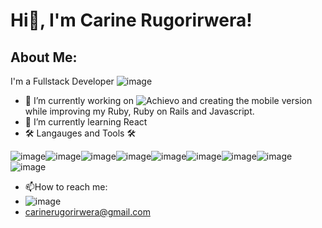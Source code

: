 # Hi👋, I'm Carine Rugorirwera!

## About Me:
I'm a Fullstack Developer ![image](https://github.com/CariTheLight/CariTheLight/assets/122978378/aa16c76f-d210-46ff-aa10-3f58e35eb082)

- 🔭 I’m currently working on ![Achievo](https://www.achievo.me/) and creating the mobile version while improving my Ruby, Ruby on Rails and Javascript.
- 🌱 I’m currently learning React
- 🛠️ Langauges and Tools 🛠️
  
![image](https://github.com/CariTheLight/CariTheLight/assets/122978378/66bfc8b6-d825-4e28-960f-76306668fdfd)![image](https://github.com/CariTheLight/CariTheLight/assets/122978378/84523ee3-7c87-4665-845d-f6515f1165c8)![image](https://github.com/CariTheLight/CariTheLight/assets/122978378/5d0a25f0-0f0a-41d8-9bc9-d0b61f54e967)![image](https://github.com/CariTheLight/CariTheLight/assets/122978378/d7590f9a-eb72-468a-a380-a2dc0d14e89b)![image](https://github.com/CariTheLight/CariTheLight/assets/122978378/96868d98-c570-462a-b58f-22fafb836bfe)![image](https://github.com/CariTheLight/CariTheLight/assets/122978378/3682a108-8d7b-4b72-ab10-da4b43033353)![image](https://github.com/CariTheLight/CariTheLight/assets/122978378/f10fc805-9a76-47a3-aa09-37cae1c25b87)![image](https://github.com/CariTheLight/CariTheLight/assets/122978378/36432b5c-1801-4e34-ae49-3c75bc36ff23)![image](https://github.com/CariTheLight/CariTheLight/assets/122978378/e4604ce2-8181-4abc-87e1-b62346677504)

- 📫How to reach me:
- ![image](https://github.com/CariTheLight/CariTheLight/assets/122978378/7fbb3cde-344b-4373-b41e-c77f07ef0514)
- carinerugorirwera@gmail.com

